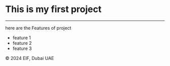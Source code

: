 # This is my first project

----
here are the Features of project
  - feature 1
  - feature 2
  - feature 3

&copy; 2024 EIF, Dubai UAE

